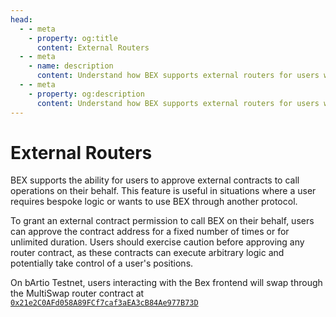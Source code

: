 ```yaml
---
head:
  - - meta
    - property: og:title
      content: External Routers
  - - meta
    - name: description
      content: Understand how BEX supports external routers for users who require bespoke logic or want to interact with BEX through other protocols.
  - - meta
    - property: og:description
      content: Understand how BEX supports external routers for users who require bespoke logic or want to interact with BEX through other protocols.
---
```


# External Routers

BEX supports the ability for users to approve external contracts to call operations on their behalf. This feature is useful in situations where a user requires bespoke logic or wants to use BEX through another protocol.

To grant an external contract permission to call BEX on their behalf, users can approve the contract address for a fixed number of times or for unlimited duration. Users should exercise caution before approving any router contract, as these contracts can execute arbitrary logic and potentially take control of a user's positions.

On bArtio Testnet, users interacting with the Bex frontend will swap through the MultiSwap router contract at [`0x21e2C0AFd058A89FCf7caf3aEA3cB84Ae977B73D`](https://bartio.beratrail.io/address/0x21e2C0AFd058A89FCf7caf3aEA3cB84Ae977B73D)
